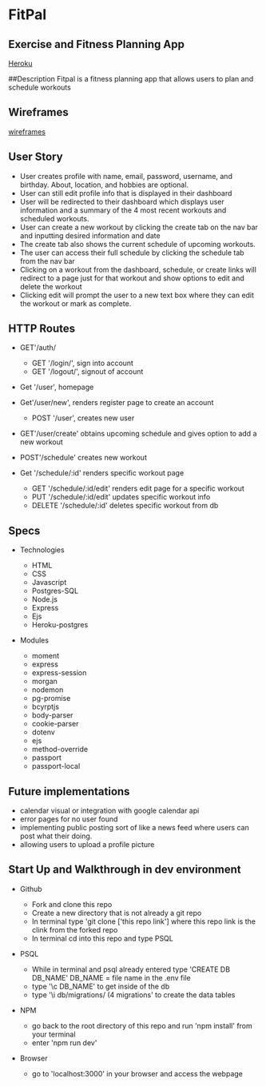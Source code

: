 # FitPal 
## Exercise and Fitness Planning App 
[Heroku](https://fitpaltracker.herokuapp.com/)

##Description
Fitpal is a fitness planning app that allows users to plan and schedule workouts 

## Wireframes
[wireframes](https://imgur.com/a/3koTcDB)

## User Story
- User creates profile with name, email, password, username, and birthday. About, location, and hobbies are optional.
- User can still edit profile info that is displayed in their dashboard
- User will be redirected to their dashboard which displays user information and a summary of the 4 most recent workouts and scheduled workouts.
- User can create a new workout by clicking the create tab on the nav bar and inputting desired information and date
- The create tab also shows the current schedule of upcoming workouts.
- The user can access their full schedule by clicking the schedule tab from the nav bar
- Clicking on a workout from the dashboard, schedule, or create links will redirect to a page just for that workout and show options to edit and delete the workout
- Clicking edit will prompt the user to a new text box where they can edit the workout or mark as complete.

## HTTP Routes
- GET'/auth/
  - GET '/login/', sign into account
  - GET '/logout/', signout of account 
- Get '/user', homepage
- Get'/user/new', renders register page to create an account
  - POST '/user', creates new user
- GET'/user/create' obtains upcoming schedule and gives option to add a new workout
- POST'/schedule' creates new workout 

- Get '/schedule/:id' renders specific workout page
  - GET '/schedule/:id/edit' renders edit page for a specific workout
  - PUT '/schedule/:id/edit' updates specific workout info
  - DELETE '/schedule/:id' deletes specific workout from db 

## Specs
- Technologies
  - HTML 
  - CSS 
  - Javascript
  - Postgres-SQL
  - Node.js
  - Express
  - Ejs
  - Heroku-postgres

- Modules
  - moment
  - express
  - express-session
  - morgan
  - nodemon
  - pg-promise
  - bcyrptjs
  - body-parser
  - cookie-parser
  - dotenv
  - ejs
  - method-override
  - passport
  - passport-local

## Future implementations 
  - calendar visual or integration with google calendar api
  - error pages for no user found 
  - implementing public posting sort of like a news feed where users can post what their doing. 
  - allowing users to upload a profile picture 
  
 
## Start Up and Walkthrough in dev environment 
- Github
  - Fork and clone this repo 
  - Create a new directory that is not already a git repo
  - In terminal type 'git clone ['this repo link'] where this repo link is the clink from the forked repo
  - In terminal cd into this repo and type PSQL 

- PSQL
  - While in terminal and psql already entered type 'CREATE DB DB_NAME' DB_NAME = file name in the .env file
  - type '\c DB_NAME' to get inside of the db 
  - type '\i db/migrations/ (4 migrations' to create the data tables 
- NPM
  - go back to the root directory of this repo and run 'npm install' from your terminal 
  - enter 'npm run dev'
- Browser
  - go to 'localhost:3000' in your browser and access the webpage
  


